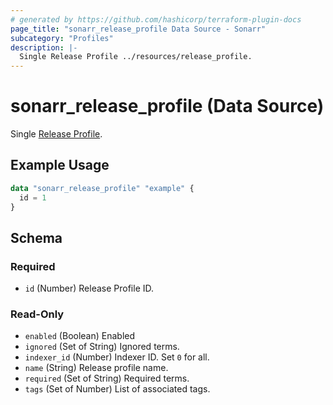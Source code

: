```yaml
---
# generated by https://github.com/hashicorp/terraform-plugin-docs
page_title: "sonarr_release_profile Data Source - Sonarr"
subcategory: "Profiles"
description: |-
  Single Release Profile ../resources/release_profile.
---
```


# sonarr_release_profile (Data Source)

<!-- subcategory:Profiles -->
Single [Release Profile](../resources/release_profile).

## Example Usage

```terraform
data "sonarr_release_profile" "example" {
  id = 1
}
```

<!-- schema generated by tfplugindocs -->
## Schema

### Required

- `id` (Number) Release Profile ID.

### Read-Only

- `enabled` (Boolean) Enabled
- `ignored` (Set of String) Ignored terms.
- `indexer_id` (Number) Indexer ID. Set `0` for all.
- `name` (String) Release profile name.
- `required` (Set of String) Required terms.
- `tags` (Set of Number) List of associated tags.

